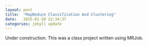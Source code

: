 ```yaml
---
layout: post
title:  "MapReduce Classification And Clustering"
date:   2015-01-20 22:34:37
categories: jekyll update
---
```


Under construction. This was a class project written using MRJob.
